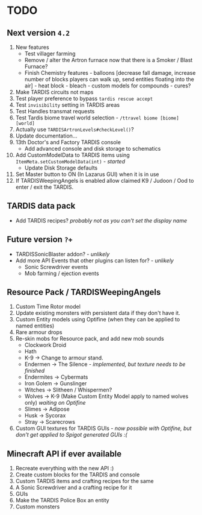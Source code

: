 # TODO

## Next version `4.2`
1. New features
   * Test villager farming
   * Remove / alter the Artron furnace now that there is a Smoker / Blast Furnace?
   * Finish Chemistry features - balloons [decrease fall damage, increase number of blocks players can walk up, send entities floating into the air] - heat block - bleach - custom models for compounds - cures?
2. Make TARDIS circuits not maps
3. Test player preference to bypass `tardis rescue accept`
4. Test `invisibility` setting in TARDIS areas
5. Test Handles transmat requests
6. Test Tardis biome travel world selection - `/ttravel biome [biome] [world]`
7. Actually use `TARDISArtronLevels#checkLevel()`?
8. Update documentation...
9. 13th Doctor's and Factory TARDIS console
   * Add advanced console and disk storage to schematics
10. Add CustomModelData to TARDIS items using `ItemMeta.setCustomModelData(int)` - _started_
    * Update Disk Storage defaults
11. Set Master button to ON (In Lazarus GUI) when it is in use
12. If TARDISWeepingAngels is enabled allow claimed K9 / Judoon / Ood to enter / exit the TARDIS.

## TARDIS data pack
* Add TARDIS recipes? _probably not as you can't set the display name_

## Future version `?+`
* TARDISSonicBlaster addon? - _unlikely_
* Add more API Events that other plugins can listen for? - _unlikely_
   * Sonic Screwdriver events
   * Mob farming / ejection events

## Resource Pack / TARDISWeepingAngels
1. Custom Time Rotor model
2. Update existing monsters with persistent data if they don't have it.
3. Custom Entity models using Optifine (when they can be applied to named entities)
4. Rare armour drops
6. Re-skin mobs for Resource pack, and add new mob sounds
   * Clockwork Droid
   * Hath
   * K-9 -> Change to armour stand.
   * Endermen -> The Silence - _implemented, but texture needs to be finished_
   * Endermites -> Cybermats
   * Iron Golem -> Gunslinger
   * Witches -> Slitheen / Whispermen?
   * Wolves -> K-9 (Make Custom Entity Model apply to named wolves only) _waiting on Optifine_
   * Slimes -> Adipose
   * Husk -> Sycorax
   * Stray -> Scarecrows
7. Custom GUI textures for TARDIS GUIs - _now possible with Optifine, but don't get applied to Spigot generated GUIs :(_

## Minecraft API if ever available
1. Recreate everything with the new API :)
2. Create custom blocks for the TARDIS and console
3. Custom TARDIS items and crafting recipes for the same
4. A Sonic Screwdriver and a crafting recipe for it
5. GUIs
6. Make the TARDIS Police Box an entity
7. Custom monsters
